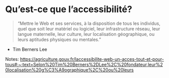 <!-- .slide: class="with-code-bg-dark" -->

# Qu’est-ce que l’accessibilité?

> “Mettre le Web et ses services, à la disposition de tous les individus, quel que soit leur matériel ou logiciel, leur infrastructure réseau, leur langue maternelle, leur culture, leur localisation géographique, ou leurs aptitudes physiques ou mentales.” 
 
- Tim Berners Lee

Notes:
https://agriculture.gouv.fr/laccessibilite-web-un-acces-tout-et-pour-tous#:~:text=Selon%20Tim%20Berners%2DLee%2C%20fondateur,leur%20localisation%20g%C3%A9ographique%2C%20ou%20leurs
